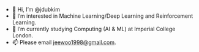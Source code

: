 - 👋 Hi, I’m @jdubkim
- 👀 I’m interested in Machine Learning/Deep Learning and Reinforcement Learning.
- 🌱 I’m currently studying Computing (AI & ML) at Imperial College London.
- 📫 Please email jeewoo1998@gmail.com. 

<!---
jdubkim/jdubkim is a ✨ special ✨ repository because its `README.md` (this file) appears on your GitHub profile.
You can click the Preview link to take a look at your changes.
--->
